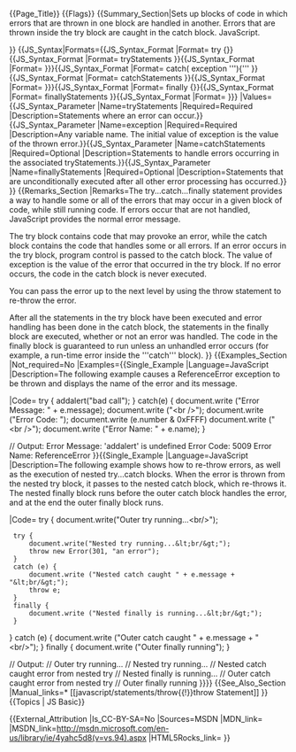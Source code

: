 {{Page_Title}}
{{Flags}}
{{Summary_Section|Sets up blocks of code in which errors that are thrown in one block are handled in another. Errors that are thrown inside the try block are caught in the catch block. JavaScript.

}}
{{JS_Syntax|Formats={{JS_Syntax_Format
|Format= try {}}{{JS_Syntax_Format
|Format=     tryStatements }}{{JS_Syntax_Format
|Format= }}}{{JS_Syntax_Format
|Format= catch( exception '''){''' }}{{JS_Syntax_Format
|Format=     catchStatements }}{{JS_Syntax_Format
|Format= }}}{{JS_Syntax_Format
|Format= finally {}}{{JS_Syntax_Format
|Format=     finallyStatements }}{{JS_Syntax_Format
|Format= }}}
|Values={{JS_Syntax_Parameter
|Name=tryStatements
|Required=Required
|Description=Statements where an error can occur.}}{{JS_Syntax_Parameter
|Name=exception
|Required=Required
|Description=Any variable name. The initial value of exception is the value of the thrown error.}}{{JS_Syntax_Parameter
|Name=catchStatements
|Required=Optional
|Description=Statements to handle errors occurring in the associated tryStatements.}}{{JS_Syntax_Parameter
|Name=finallyStatements
|Required=Optional
|Description=Statements that are unconditionally executed after all other error processing has occurred.}}
}}
{{Remarks_Section
|Remarks=The try...catch...finally statement provides a way to handle some or all of the errors that may occur in a given block of code, while still running code. If errors occur that are not handled, JavaScript provides the normal error message.

The try block contains code that may provoke an error, while the catch block contains the code that handles some or all errors. If an error occurs in the try block, program control is passed to the catch block. The value of exception is the value of the error that occurred in the try block. If no error occurs, the code in the catch block is never executed.

You can pass the error up to the next level by using the throw statement to re-throw the error.

After all the statements in the try block have been executed and error handling has been done in the catch block, the statements in the finally block are executed, whether or not an error was handled. The code in the finally block is guaranteed to run unless an unhandled error occurs (for example, a run-time error inside the '''catch''' block).
}}
{{Examples_Section
|Not_required=No
|Examples={{Single_Example
|Language=JavaScript
|Description=The following example causes a ReferenceError exception to be thrown and displays the name of the error and its message.

|Code= try {
     addalert("bad call");
 }
 catch(e) {
     document.write ("Error Message: " + e.message);
     document.write ("&lt;br /&gt;");
     document.write ("Error Code: ");
     document.write (e.number &amp; 0xFFFF)
     document.write ("&lt;br /&gt;");
     document.write ("Error Name: " + e.name);
 }
 
 // Output:
 Error Message: 'addalert' is undefined
 Error Code: 5009
 Error Name: ReferenceError
}}{{Single_Example
|Language=JavaScript
|Description=The following example shows how to re-throw errors, as well as the execution of nested try...catch blocks. When the error is thrown from the nested try block, it passes to the nested catch block, which re-throws it. The nested finally block runs before the outer catch block handles the error, and at the end the outer finally block runs.

|Code= try {
     document.write("Outer try running...&lt;br/&gt;");
 
     try {
         document.write("Nested try running...&lt;br/&gt;");
         throw new Error(301, "an error");
     }
     catch (e) {
         document.write ("Nested catch caught " + e.message + "&lt;br/&gt;");
         throw e;
     }
     finally {
         document.write ("Nested finally is running...&lt;br/&gt;");
     }
 }
 catch (e) {
     document.write ("Outer catch caught " + e.message + "&lt;br/&gt;");
 }
 finally {
     document.write ("Outer finally running");
 }
 
 // Output:
 // Outer try running...
 // Nested try running...
 // Nested catch caught error from nested try
 // Nested finally is running...
 // Outer catch caught error from nested try
 // Outer finally running
}}}}
{{See_Also_Section
|Manual_links=* [[javascript/statements/throw{{!}}throw Statement]]
}}
{{Topics | JS Basic}}

{{External_Attribution
|Is_CC-BY-SA=No
|Sources=MSDN
|MDN_link=
|MSDN_link=http://msdn.microsoft.com/en-us/library/ie/4yahc5d8(v=vs.94).aspx
|HTML5Rocks_link=
}}